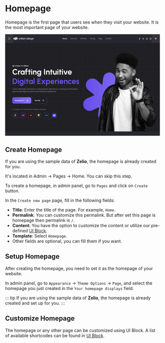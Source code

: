 # Homepage

Homepage is the first page that users see when they visit your website. It is the most important page of your website.

![Overview](./images/pages/homepage.png)

## Create Homepage

If you are using the sample data of **Zelio**, the homepage is already created for you.

It's located in Admin -> Pages -> Home. You can skip this step.

To create a homepage, in admin panel, go to `Pages` and click on `Create` button.

In the `Create new page` page, fill in the following fields:

- **Title**: Enter the title of the page. For example, `Home`.
- **Permalink**: You can customize this permalink. But after set this page is homepage then permalink is `/`.
- **Content**: You have the option to customize the content or utilize our pre-defined [UI Block](./usage-ui-block.md).
- **Template**: Select `Homepage`.
- Other fields are optional, you can fill them if you want.

## Setup Homepage

After creating the homepage, you need to set it as the homepage of your website.

In admin panel, go to `Appearance` -> `Theme Options` -> `Page`, and select the homepage you just created in
the `Your homepage displays` field.

::: tip
If you are using the sample data of **Zelio**, the homepage is already created and set up for you.
:::

## Customize Homepage

The homepage or any other page can be customized using UI Block. A list of available
shortcodes can be found in [UI Block](./usage-ui-block.md#available-shortcodes).
